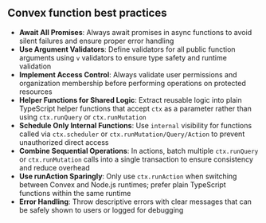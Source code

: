 ## Convex function best practices

- **Await All Promises**: Always await promises in async functions to avoid silent failures and ensure proper error handling
- **Use Argument Validators**: Define validators for all public function arguments using `v` validators to ensure type safety and runtime validation
- **Implement Access Control**: Always validate user permissions and organization membership before performing operations on protected resources
- **Helper Functions for Shared Logic**: Extract reusable logic into plain TypeScript helper functions that accept `ctx` as a parameter rather than using `ctx.runQuery` or `ctx.runMutation`
- **Schedule Only Internal Functions**: Use `internal` visibility for functions called via `ctx.scheduler` or `ctx.runMutation/Query/Action` to prevent unauthorized direct access
- **Combine Sequential Operations**: In actions, batch multiple `ctx.runQuery` or `ctx.runMutation` calls into a single transaction to ensure consistency and reduce overhead
- **Use runAction Sparingly**: Only use `ctx.runAction` when switching between Convex and Node.js runtimes; prefer plain TypeScript functions within the same runtime
- **Error Handling**: Throw descriptive errors with clear messages that can be safely shown to users or logged for debugging

